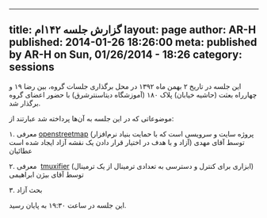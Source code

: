----------
title: گزارش جلسه ۱۴۲ام
layout: page
author: AR-H
published: 2014-01-26 18:26:00
meta: published by AR-H on Sun, 01/26/2014 - 18:26
category: sessions
----------
این جلسه در تاریخ ۲ بهمن ماه ۱۳۹۲ در محل برگذاری جلسات گروه، بین رضا ۱۹ و
چهارراه بعثت (حاشیه خیابان) پلاک ۱۸۰ (آموزشگاه دیتاسنترشرق) با حضور اعضای گروه
برگذار شد.


<!--more-->



موضوعاتی که در این جلسه به آن‌ها پرداخته شد عبارتند از:

۱. معرفی [openstreetmap](http://www.openstreetmap.org) (پروژه سایت و سرویسی
است که با حمایت بنیاد نرم‌افزار آزاد و با هدف در اختیار قرار دادن یک نقشه آزاد
ایجاد شده است) توسط آقای مهدی عطائیان

۲. معرفی  [tmuxifier](https://github.com/jimeh/tmuxifier) (ابزاری برای کنترل و
دسترسی به تعدادی ترمینال از یک ترمینال) توسط آقای بیژن ابراهیمی

۳. بحث آزاد

این جلسه در ساعت ۱۹:۳۰ به پایان رسید.
